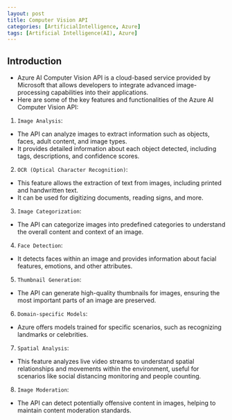 ```yaml
---
layout: post
title: Computer Vision API
categories: [ArtificialIntelligence, Azure]
tags: [Artificial Intelligence(AI), Azure]
---
```


## Introduction 
- Azure AI Computer Vision API is a cloud-based service provided by Microsoft that allows developers to integrate advanced image-processing capabilities into their applications. 
- Here are some of the key features and functionalities of the Azure AI Computer Vision API:

1. `Image Analysis`: 
- The API can analyze images to extract information such as objects, faces, adult content, and image types. 
- It provides detailed information about each object detected, including tags, descriptions, and confidence scores.

2. `OCR (Optical Character Recognition)`: 
- This feature allows the extraction of text from images, including printed and handwritten text. 
- It can be used for digitizing documents, reading signs, and more.

3. `Image Categorization`: 
- The API can categorize images into predefined categories to understand the overall content and context of an image.

4. `Face Detection`: 
- It detects faces within an image and provides information about facial features, emotions, and other attributes.

5. `Thumbnail Generation`: 
- The API can generate high-quality thumbnails for images, ensuring the most important parts of an image are preserved.

6. `Domain-specific Models`: 
- Azure offers models trained for specific scenarios, such as recognizing landmarks or celebrities.

7. `Spatial Analysis`: 
- This feature analyzes live video streams to understand spatial relationships and movements within the environment, useful for scenarios like social distancing monitoring and people counting.

8. `Image Moderation`: 
- The API can detect potentially offensive content in images, helping to maintain content moderation standards.

